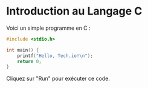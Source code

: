 # Introduction au Langage C

Voici un simple programme en C :

```C runnable
#include <stdio.h>

int main() {
    printf("Hello, Tech.io!\n");
    return 0;
}
```

Cliquez sur "Run" pour exécuter ce code.
